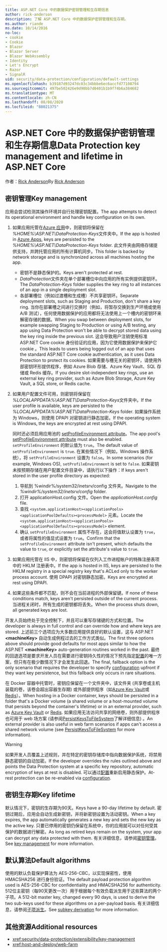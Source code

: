 ```yaml
---
title: ASP.NET Core 中的数据保护密钥管理和生存期信息
author: rick-anderson
description: 了解 ASP.NET Core 中的数据保护密钥管理和生存期。
ms.author: riande
ms.date: 10/14/2016
no-loc:
- cookie
- Cookie
- Blazor
- Blazor Server
- Blazor WebAssembly
- Identity
- Let's Encrypt
- Razor
- SignalR
uid: security/data-protection/configuration/default-settings
ms.openlocfilehash: b39187d93247dc83c34bbbe6ec6accfd77108794
ms.sourcegitcommit: 497be502426e9d90bb7d0401b1b9f74b6a384682
ms.translationtype: MT
ms.contentlocale: zh-CN
ms.lasthandoff: 08/08/2020
ms.locfileid: "88021375"
---
```

# <a name="data-protection-key-management-and-lifetime-in-aspnet-core"></a><span data-ttu-id="6f412-103">ASP.NET Core 中的数据保护密钥管理和生存期信息</span><span class="sxs-lookup"><span data-stu-id="6f412-103">Data Protection key management and lifetime in ASP.NET Core</span></span>

<span data-ttu-id="6f412-104">作者：[Rick Anderson](https://twitter.com/RickAndMSFT)</span><span class="sxs-lookup"><span data-stu-id="6f412-104">By [Rick Anderson](https://twitter.com/RickAndMSFT)</span></span>

## <a name="key-management"></a><span data-ttu-id="6f412-105">密钥管理</span><span class="sxs-lookup"><span data-stu-id="6f412-105">Key management</span></span>

<span data-ttu-id="6f412-106">应用会尝试检测其操作环境并自行处理密钥配置。</span><span class="sxs-lookup"><span data-stu-id="6f412-106">The app attempts to detect its operational environment and handle key configuration on its own.</span></span>

1. <span data-ttu-id="6f412-107">如果应用托管在[Azure 应用](https://azure.microsoft.com/services/app-service/)中，则密钥将保留在 *%HOME%\ASP.NET\DataProtection-Keys*文件夹中。</span><span class="sxs-lookup"><span data-stu-id="6f412-107">If the app is hosted in [Azure Apps](https://azure.microsoft.com/services/app-service/), keys are persisted to the *%HOME%\ASP.NET\DataProtection-Keys* folder.</span></span> <span data-ttu-id="6f412-108">此文件夹由网络存储提供支持，并跨托管应用的所有计算机同步。</span><span class="sxs-lookup"><span data-stu-id="6f412-108">This folder is backed by network storage and is synchronized across all machines hosting the app.</span></span>
   * <span data-ttu-id="6f412-109">密钥不是静态保护的。</span><span class="sxs-lookup"><span data-stu-id="6f412-109">Keys aren't protected at rest.</span></span>
   * <span data-ttu-id="6f412-110">*DataProtection*文件夹在单个部署槽位中向应用的所有实例提供密钥环。</span><span class="sxs-lookup"><span data-stu-id="6f412-110">The *DataProtection-Keys* folder supplies the key ring to all instances of an app in a single deployment slot.</span></span>
   * <span data-ttu-id="6f412-111">各部署槽位（例如过渡槽和生成槽）不共享密钥环。</span><span class="sxs-lookup"><span data-stu-id="6f412-111">Separate deployment slots, such as Staging and Production, don't share a key ring.</span></span> <span data-ttu-id="6f412-112">当你在部署槽之间进行交换时（例如，将暂存交换到生产环境或使用 A/B 测试），任何使用数据保护的应用都将无法使用上一个槽内的密钥环来解密存储的数据。</span><span class="sxs-lookup"><span data-stu-id="6f412-112">When you swap between deployment slots, for example swapping Staging to Production or using A/B testing, any app using Data Protection won't be able to decrypt stored data using the key ring inside the previous slot.</span></span> <span data-ttu-id="6f412-113">这会导致用户注销使用标准 ASP.NET Core cookie 身份验证的应用，因为它使用数据保护来保护它 cookie 。</span><span class="sxs-lookup"><span data-stu-id="6f412-113">This leads to users being logged out of an app that uses the standard ASP.NET Core cookie authentication, as it uses Data Protection to protect its cookies.</span></span> <span data-ttu-id="6f412-114">如果需要与槽无关的密钥环，请使用外部密钥环形提供程序，例如 Azure Blob 存储、Azure Key Vault、SQL 存储或 Redis 缓存。</span><span class="sxs-lookup"><span data-stu-id="6f412-114">If you desire slot-independent key rings, use an external key ring provider, such as Azure Blob Storage, Azure Key Vault, a SQL store, or Redis cache.</span></span>

1. <span data-ttu-id="6f412-115">如果用户配置文件可用，则密钥将保留在 *%LOCALAPPDATA%\ASP.NET\DataProtection-Keys*文件夹中。</span><span class="sxs-lookup"><span data-stu-id="6f412-115">If the user profile is available, keys are persisted to the *%LOCALAPPDATA%\ASP.NET\DataProtection-Keys* folder.</span></span> <span data-ttu-id="6f412-116">如果操作系统为 Windows，则使用 DPAPI 对密钥进行静态加密。</span><span class="sxs-lookup"><span data-stu-id="6f412-116">If the operating system is Windows, the keys are encrypted at rest using DPAPI.</span></span>

   <span data-ttu-id="6f412-117">同时还必须启用应用池的 [setProfileEnvironment attribute](/iis/configuration/system.applicationhost/applicationpools/add/processmodel#configuration)。</span><span class="sxs-lookup"><span data-stu-id="6f412-117">The app pool's [setProfileEnvironment attribute](/iis/configuration/system.applicationhost/applicationpools/add/processmodel#configuration) must also be enabled.</span></span> <span data-ttu-id="6f412-118">`setProfileEnvironment` 的默认值为 `true`。</span><span class="sxs-lookup"><span data-stu-id="6f412-118">The default value of `setProfileEnvironment` is `true`.</span></span> <span data-ttu-id="6f412-119">在某些情况下（例如，Windows 操作系统），将 `setProfileEnvironment` 设置为 `false`。</span><span class="sxs-lookup"><span data-stu-id="6f412-119">In some scenarios (for example, Windows OS), `setProfileEnvironment` is set to `false`.</span></span> <span data-ttu-id="6f412-120">如果密钥未按预期存储在用户配置文件目录中，请执行以下操作：</span><span class="sxs-lookup"><span data-stu-id="6f412-120">If keys aren't stored in the user profile directory as expected:</span></span>

   1. <span data-ttu-id="6f412-121">导航到 %windir%/system32/inetsrv/config 文件夹。</span><span class="sxs-lookup"><span data-stu-id="6f412-121">Navigate to the *%windir%/system32/inetsrv/config* folder.</span></span>
   1. <span data-ttu-id="6f412-122">打开 applicationHost.config 文件。</span><span class="sxs-lookup"><span data-stu-id="6f412-122">Open the *applicationHost.config* file.</span></span>
   1. <span data-ttu-id="6f412-123">查找 `<system.applicationHost><applicationPools><applicationPoolDefaults><processModel>` 元素。</span><span class="sxs-lookup"><span data-stu-id="6f412-123">Locate the `<system.applicationHost><applicationPools><applicationPoolDefaults><processModel>` element.</span></span>
   1. <span data-ttu-id="6f412-124">确认 `setProfileEnvironment` 属性不存在，这会将值默认设置为 `true`，或者将属性的值显式设置为 `true`。</span><span class="sxs-lookup"><span data-stu-id="6f412-124">Confirm that the `setProfileEnvironment` attribute isn't present, which defaults the value to `true`, or explicitly set the attribute's value to `true`.</span></span>

1. <span data-ttu-id="6f412-125">如果应用托管在 IIS 中，则密钥将保留在仅列入工作进程帐户的特殊注册表项中的 HKLM 注册表中。</span><span class="sxs-lookup"><span data-stu-id="6f412-125">If the app is hosted in IIS, keys are persisted to the HKLM registry in a special registry key that's ACLed only to the worker process account.</span></span> <span data-ttu-id="6f412-126">使用 DPAPI 对密钥静态加密。</span><span class="sxs-lookup"><span data-stu-id="6f412-126">Keys are encrypted at rest using DPAPI.</span></span>

1. <span data-ttu-id="6f412-127">如果这些条件都不匹配，则不会在当前进程的外部保留键。</span><span class="sxs-lookup"><span data-stu-id="6f412-127">If none of these conditions match, keys aren't persisted outside of the current process.</span></span> <span data-ttu-id="6f412-128">当进程关闭时，所有生成的密钥都将丢失。</span><span class="sxs-lookup"><span data-stu-id="6f412-128">When the process shuts down, all generated keys are lost.</span></span>

<span data-ttu-id="6f412-129">开发人员始终处于完全控制下，并且可以重写存储键的方式和位置。</span><span class="sxs-lookup"><span data-stu-id="6f412-129">The developer is always in full control and can override how and where keys are stored.</span></span> <span data-ttu-id="6f412-130">上述前三个选项应为大多数应用提供良好的默认设置，这与 ASP.NET **\<machineKey>** 自动生成例程过去的工作方式类似。</span><span class="sxs-lookup"><span data-stu-id="6f412-130">The first three options above should provide good defaults for most apps similar to how the ASP.NET **\<machineKey>** auto-generation routines worked in the past.</span></span> <span data-ttu-id="6f412-131">最终的回退选项是要求开发人员在需要进行密钥持久性的情况下预先指定[配置](xref:security/data-protection/configuration/overview)的唯一方案，但只有在极少数情况下才会发生此回退。</span><span class="sxs-lookup"><span data-stu-id="6f412-131">The final, fallback option is the only scenario that requires the developer to specify [configuration](xref:security/data-protection/configuration/overview) upfront if they want key persistence, but this fallback only occurs in rare situations.</span></span>

<span data-ttu-id="6f412-132">在 Docker 容器中托管时，密钥应保留在一个文件夹中，该文件夹 (共享卷或主机装载的卷，该卷会超出容器生存期) 或外部提供程序（如[Azure Key Vault](https://azure.microsoft.com/services/key-vault/)或[Redis](https://redis.io/)）。</span><span class="sxs-lookup"><span data-stu-id="6f412-132">When hosting in a Docker container, keys should be persisted in a folder that's a Docker volume (a shared volume or a host-mounted volume that persists beyond the container's lifetime) or in an external provider, such as [Azure Key Vault](https://azure.microsoft.com/services/key-vault/) or [Redis](https://redis.io/).</span></span> <span data-ttu-id="6f412-133">如果应用无法访问共享的网络卷，则外部提供程序也可用于 web 场方案 (请参阅[PersistKeysToFileSystem](xref:security/data-protection/configuration/overview#persistkeystofilesystem)了解详细信息) 。</span><span class="sxs-lookup"><span data-stu-id="6f412-133">An external provider is also useful in web farm scenarios if apps can't access a shared network volume (see [PersistKeysToFileSystem](xref:security/data-protection/configuration/overview#persistkeystofilesystem) for more information).</span></span>

> [!WARNING]
> <span data-ttu-id="6f412-134">如果开发人员覆盖上述规则，并在特定的密钥存储库中指向数据保护系统，将禁用静态密钥的自动加密。</span><span class="sxs-lookup"><span data-stu-id="6f412-134">If the developer overrides the rules outlined above and points the Data Protection system at a specific key repository, automatic encryption of keys at rest is disabled.</span></span> <span data-ttu-id="6f412-135">可以通过[配置](xref:security/data-protection/configuration/overview)重新启用静态保护。</span><span class="sxs-lookup"><span data-stu-id="6f412-135">At-rest protection can be re-enabled via [configuration](xref:security/data-protection/configuration/overview).</span></span>

## <a name="key-lifetime"></a><span data-ttu-id="6f412-136">密钥生存期</span><span class="sxs-lookup"><span data-stu-id="6f412-136">Key lifetime</span></span>

<span data-ttu-id="6f412-137">默认情况下，密钥的生存期为90天。</span><span class="sxs-lookup"><span data-stu-id="6f412-137">Keys have a 90-day lifetime by default.</span></span> <span data-ttu-id="6f412-138">密钥过期后，应用会自动生成新密钥，并将新密钥设置为活动密钥。</span><span class="sxs-lookup"><span data-stu-id="6f412-138">When a key expires, the app automatically generates a new key and sets the new key as the active key.</span></span> <span data-ttu-id="6f412-139">只要已停用的密钥仍保留在系统中，你的应用就可以对任何受其保护的数据进行解密。</span><span class="sxs-lookup"><span data-stu-id="6f412-139">As long as retired keys remain on the system, your app can decrypt any data protected with them.</span></span> <span data-ttu-id="6f412-140">有关详细信息，请参阅[密钥管理](xref:security/data-protection/implementation/key-management#key-expiration-and-rolling)。</span><span class="sxs-lookup"><span data-stu-id="6f412-140">See [key management](xref:security/data-protection/implementation/key-management#key-expiration-and-rolling) for more information.</span></span>

## <a name="default-algorithms"></a><span data-ttu-id="6f412-141">默认算法</span><span class="sxs-lookup"><span data-stu-id="6f412-141">Default algorithms</span></span>

<span data-ttu-id="6f412-142">使用的默认负载保护算法为 AES-256-CBC，以实现保密性，使用 HMACSHA256 进行身份验证。</span><span class="sxs-lookup"><span data-stu-id="6f412-142">The default payload protection algorithm used is AES-256-CBC for confidentiality and HMACSHA256 for authenticity.</span></span> <span data-ttu-id="6f412-143">512位主密钥（每90天更改一次）用于根据每个有效负载派生用于这些算法的两个子项。</span><span class="sxs-lookup"><span data-stu-id="6f412-143">A 512-bit master key, changed every 90 days, is used to derive the two sub-keys used for these algorithms on a per-payload basis.</span></span> <span data-ttu-id="6f412-144">有关详细信息，请参阅[子项派生](xref:security/data-protection/implementation/subkeyderivation#additional-authenticated-data-and-subkey-derivation)。</span><span class="sxs-lookup"><span data-stu-id="6f412-144">See [subkey derivation](xref:security/data-protection/implementation/subkeyderivation#additional-authenticated-data-and-subkey-derivation) for more information.</span></span>

## <a name="additional-resources"></a><span data-ttu-id="6f412-145">其他资源</span><span class="sxs-lookup"><span data-stu-id="6f412-145">Additional resources</span></span>

* <xref:security/data-protection/extensibility/key-management>
* <xref:host-and-deploy/web-farm>
